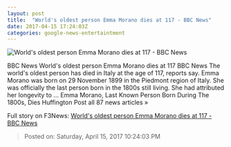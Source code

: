 ```yaml
---
layout: post
title:  "World's oldest person Emma Morano dies at 117 - BBC News"
date: 2017-04-15 17:24:03Z
categories: google-news-entertaintment
---
```


![World's oldest person Emma Morano dies at 117 - BBC News](https://ichef.bbci.co.uk/news/1024/cpsprodpb/126BF/production/_95655457_mediaitem95654962.jpg)

BBC News World's oldest person Emma Morano dies at 117 BBC News The world's oldest person has died in Italy at the age of 117, reports say. Emma Morano was born on 29 November 1899 in the Piedmont region of Italy. She was officially the last person born in the 1800s still living. She had attributed her longevity to ... Emma Morano, Last Known Person Born During The 1800s, Dies Huffington Post all 87 news articles »


Full story on F3News: [World's oldest person Emma Morano dies at 117 - BBC News](http://www.f3nws.com/n/QmSqSH)

> Posted on: Saturday, April 15, 2017 10:24:03 PM
